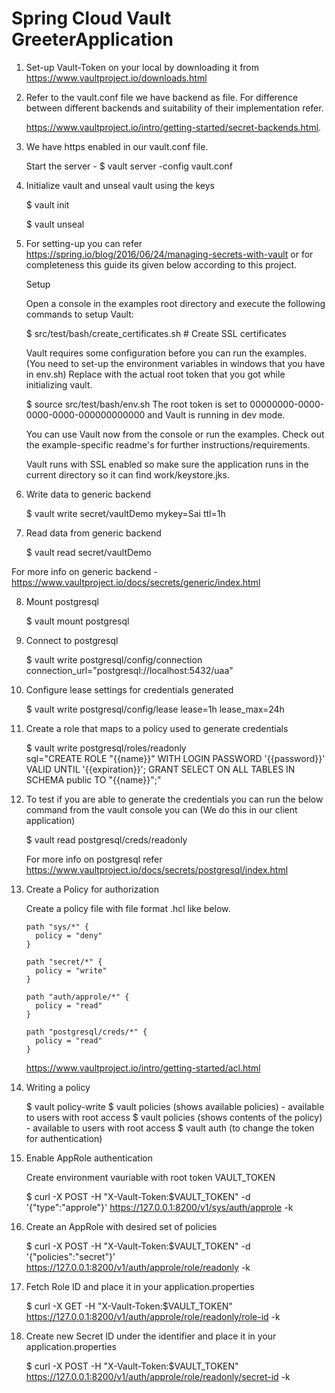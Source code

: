 Spring Cloud Vault GreeterApplication
=====================================
1) Set-up Vault-Token on your local by downloading it from https://www.vaultproject.io/downloads.html

2) Refer to the vault.conf file we have backend as file. For difference between different backends and suitability of their implementation refer. 

	https://www.vaultproject.io/intro/getting-started/secret-backends.html.
	
3) We have https enabled in our vault.conf file.

	Start the server - $ vault server -config vault.conf
	
4) Initialize vault and unseal vault using the keys

	$ vault init
	
	$ vault unseal <key>
	
5) For setting-up you can refer https://spring.io/blog/2016/06/24/managing-secrets-with-vault or for completeness this guide its given below according to this project.

	Setup

	Open a console in the examples root directory and execute the following commands to setup Vault:

	$ src/test/bash/create_certificates.sh # Create SSL certificates
	
	Vault requires some configuration before you can run the examples. (You need to set-up the environment variables in windows that you have in env.sh)
	Replace with the actual root token that you got while initializing vault.
	
	$ source src/test/bash/env.sh 
	The root token is set to 00000000-0000-0000-0000-000000000000 and Vault is running in dev mode.

	You can use Vault now from the console or run the examples. Check out the example-specific readme's for further instructions/requirements.

	Vault runs with SSL enabled so make sure the application runs in the current directory so it can find work/keystore.jks.
	

6) Write data to generic backend 

	$ vault write secret/vaultDemo mykey=Sai ttl=1h
	
7) Read data from generic backend

	$ vault read secret/vaultDemo
	
For more info on generic backend - https://www.vaultproject.io/docs/secrets/generic/index.html

8) Mount postgresql

	$ vault mount postgresql
	
9) Connect to postgresql

	$ vault write postgresql/config/connection connection_url="postgresql://localhost:5432/uaa"

10) Configure lease settings for credentials generated

	$ vault write postgresql/config/lease lease=1h lease_max=24h

11) Create a role that maps to a policy used to generate credentials

	$ vault write postgresql/roles/readonly \
      sql="CREATE ROLE \"{{name}}\" WITH LOGIN PASSWORD '{{password}}' VALID UNTIL '{{expiration}}';
      GRANT SELECT ON ALL TABLES IN SCHEMA public TO \"{{name}}\";"
	
12) To test if you are able to generate the credentials you can run the below command from the vault console you can (We do this in our client application)
	
	$ vault read postgresql/creds/readonly
	
	For more info on postgresql refer https://www.vaultproject.io/docs/secrets/postgresql/index.html

13) Create a Policy for authorization

	Create a policy file with file format .hcl like below.
		
		path "sys/*" {
		  policy = "deny"
		}

		path "secret/*" {
		  policy = "write"
		}

		path "auth/approle/*" {
		  policy = "read"
		}

		path "postgresql/creds/*" {
		  policy = "read"
		}
	
	https://www.vaultproject.io/intro/getting-started/acl.html
	
14) Writing a policy
	
	$ vault policy-write <name of the policy> <file name>
	$ vault policies (shows available policies) - available to users with root access
	$ vault policies <policy name> (shows contents of the policy) - available to users with root access
	$ vault auth <token> (to change the token for authentication)
	
15) Enable AppRole authentication

	Create environment vauriable with root token VAULT_TOKEN
	
	$ curl -X POST -H "X-Vault-Token:$VAULT_TOKEN" -d '{"type":"approle"}' https://127.0.0.1:8200/v1/sys/auth/approle -k
	
16) Create an AppRole with desired set of policies

	$ curl -X POST -H "X-Vault-Token:$VAULT_TOKEN" -d '{"policies":"secret"}' https://127.0.0.1:8200/v1/auth/approle/role/readonly -k
	
17) Fetch Role ID and place it in your application.properties

	$ curl -X GET -H "X-Vault-Token:$VAULT_TOKEN" https://127.0.0.1:8200/v1/auth/approle/role/readonly/role-id -k

	
18) Create new Secret ID under the identifier and place it in your application.properties

	$ curl -X POST -H "X-Vault-Token:$VAULT_TOKEN" https://127.0.0.1:8200/v1/auth/approle/role/readonly/secret-id -k
